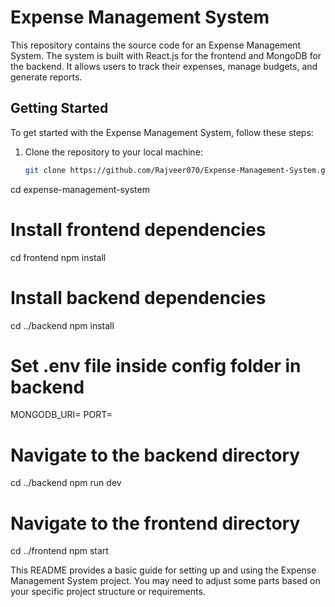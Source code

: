 # Expense Management System

This repository contains the source code for an Expense Management System. The system is built with React.js for the frontend and MongoDB for the backend. It allows users to track their expenses, manage budgets, and generate reports.

## Getting Started

To get started with the Expense Management System, follow these steps:

1. Clone the repository to your local machine:

   ```bash
   git clone https://github.com/Rajveer070/Expense-Management-System.git
cd expense-management-system

# Install frontend dependencies
cd frontend
npm install

# Install backend dependencies
cd ../backend
npm install

# Set .env file inside config folder in backend
MONGODB_URI=<your-mongodb-uri>
PORT=<backend-port>

# Navigate to the backend directory
cd ../backend
npm run dev

# Navigate to the frontend directory
cd ../frontend
npm start


This README provides a basic guide for setting up and using the Expense Management System project. You may need to adjust some parts based on your specific project structure or requirements.
